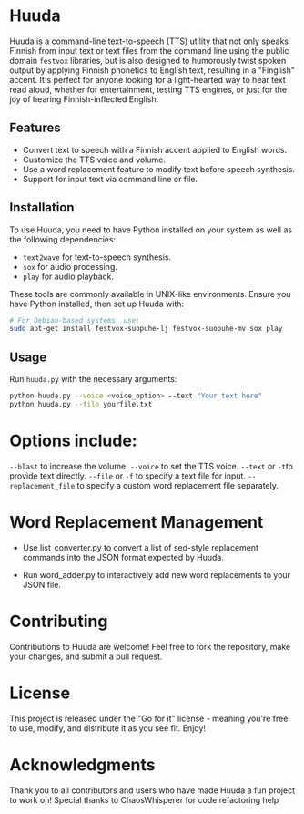 # Huuda

Huuda is a command-line text-to-speech (TTS) utility that not only speaks Finnish from input text or text files from the command line using the public domain `festvox` libraries, but is also designed to humorously twist spoken output by applying Finnish phonetics to English text, resulting in a "Finglish" accent. It's perfect for anyone looking for a light-hearted way to hear text read aloud, whether for entertainment, testing TTS engines, or just for the joy of hearing Finnish-inflected English.

## Features

- Convert text to speech with a Finnish accent applied to English words.
- Customize the TTS voice and volume.
- Use a word replacement feature to modify text before speech synthesis.
- Support for input text via command line or file.

## Installation

To use Huuda, you need to have Python installed on your system as well as the following dependencies:

- `text2wave` for text-to-speech synthesis.
- `sox` for audio processing.
- `play` for audio playback.

These tools are commonly available in UNIX-like environments. Ensure you have Python installed, then set up Huuda with:

```bash
# For Debian-based systems, use:
sudo apt-get install festvox-suopuhe-lj festvox-suopuhe-mv sox play
```

## Usage

Run `huuda.py` with the necessary arguments:

```bash
python huuda.py --voice <voice_option> --text "Your text here"
python huuda.py --file yourfile.txt
```

# Options include:

`--blast` to increase the volume.
`--voice` to set the TTS voice.
`--text` or `-t`to provide text directly.
`--file` or `-f` to specify a text file for input.
`--replacement_file` to specify a custom word replacement file separately.

# Word Replacement Management

- Use list_converter.py to convert a list of sed-style replacement commands into the JSON format expected by Huuda.

- Run word_adder.py to interactively add new word replacements to your JSON file.

# Contributing

Contributions to Huuda are welcome! Feel free to fork the repository, make your changes, and submit a pull request.

# License

This project is released under the "Go for it" license - meaning you're free to use, modify, and distribute it as you see fit. Enjoy!

# Acknowledgments

Thank you to all contributors and users who have made Huuda a fun project to work on!
Special thanks to ChaosWhisperer for code refactoring help 
